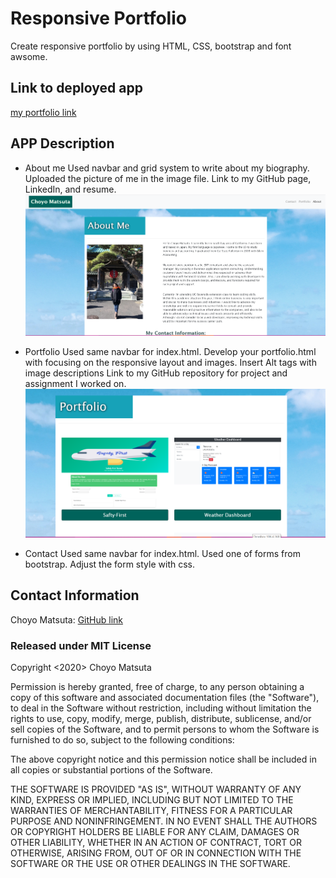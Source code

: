 # Responsive Portfolio

Create responsive portfolio by using HTML, CSS, bootstrap and font awsome.

## Link to deployed app
[my portfolio link](https://cmatsuta.github.io/myportfolio/)

## APP Description
* About me
Used navbar and grid system to write about my biography.
Uploaded the picture of me in the image file.
Link to my GitHub page, LinkedIn, and resume. 
![AboutMe page screenshot](./Assets/Images/about-me.png)

* Portfolio
Used same navbar for index.html.
Develop your portfolio.html with focusing on the responsive layout and images.
Insert Alt tags with image descriptions 
Link to my GitHub repository for project and assignment I worked on. 
![Portfolio page screenshot](./Assets/Images/portfolio.png)

* Contact
Used same navbar for index.html. Used one of forms from bootstrap.
Adjust the form style with css.

## Contact Information
Choyo Matsuta: [GitHub link](https://github.com/cmatsuta)

### Released under MIT License
Copyright <2020> Choyo Matsuta

Permission is hereby granted, free of charge, to any person obtaining a copy of this software and associated documentation files (the "Software"), to deal in the Software without restriction, including without limitation the rights to use, copy, modify, merge, publish, distribute, sublicense, and/or sell copies of the Software, and to permit persons to whom the Software is furnished to do so, subject to the following conditions:

The above copyright notice and this permission notice shall be included in all copies or substantial portions of the Software.

THE SOFTWARE IS PROVIDED "AS IS", WITHOUT WARRANTY OF ANY KIND, EXPRESS OR IMPLIED, INCLUDING BUT NOT LIMITED TO THE WARRANTIES OF MERCHANTABILITY, FITNESS FOR A PARTICULAR PURPOSE AND NONINFRINGEMENT. IN NO EVENT SHALL THE AUTHORS OR COPYRIGHT HOLDERS BE LIABLE FOR ANY CLAIM, DAMAGES OR OTHER LIABILITY, WHETHER IN AN ACTION OF CONTRACT, TORT OR OTHERWISE, ARISING FROM, OUT OF OR IN CONNECTION WITH THE SOFTWARE OR THE USE OR OTHER DEALINGS IN THE SOFTWARE.

